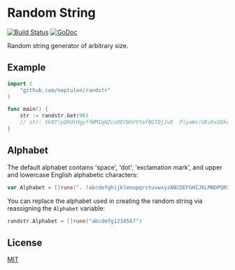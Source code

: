 # Random String

[![Build Status](https://travis-ci.org/neptulon/randstr.svg?branch=master)](https://travis-ci.org/neptulon/randstr)
[![GoDoc](https://godoc.org/github.com/neptulon/randstr?status.svg)](https://godoc.org/github.com/neptulon/randstr)

Random string generator of arbitrary size.

## Example

```go
import (
	"github.com/neptulon/randstr"
)

func main() {
	str := randstr.Get(96)
	// str: VkNT!pQXdtHgyffWMIqNZcnOECWhVYYafBGTDjJvE  PlyaWs!UKiKxGQkquNafewfcU ECXgQfYtyZkFIXEJmIYVPRYaIzh
}
```

## Alphabet

The default alphabet contains 'space', 'dot', 'exclamation mark', and upper and lowercase English alphabetic characters:

```go
var Alphabet = []rune(". !abcdefghijklmnopqrstuvwxyzABCDEFGHIJKLMNOPQRSTUVWXYZ")
```

You can replace the alphabet used in creating the random string via reassigning the `Alphabet` variable:

```go
randstr.Alphabet = []rune("abcdefg1234567")
```

## License

[MIT](LICENSE)

